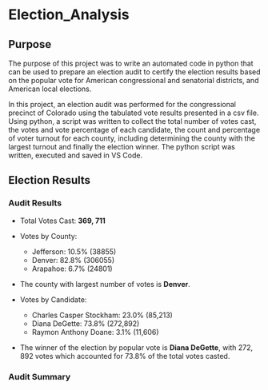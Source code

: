 # Election_Analysis

## Purpose

The purpose of this project was to write an automated code in python that can be used to prepare an 
election audit to certify the election results based on the popular vote for American congressional 
and senatorial districts, and American local elections.

In this project, an election audit was performed for the congressional precinct of Colorado using 
the tabulated vote results presented in a csv file. Using python, a script was written to collect
the total number of votes cast, the votes and vote percentage of each candidate, the count and 
percentage of voter turnout for each county, including determining the county with the largest
turnout and finally the election winner. The python script was written, executed and 
saved in VS Code.

## Election Results

### Audit Results

* Total Votes Cast: **369, 711**

* Votes by County:

  * Jefferson: 10.5% (38855)
  * Denver: 82.8% (306055)
  * Arapahoe: 6.7% (24801)

* The county with largest number of votes is **Denver**. 

* Votes by Candidate: 

  * Charles Casper Stockham: 23.0% (85,213)
  * Diana DeGette: 73.8% (272,892)
  * Raymon Anthony Doane: 3.1% (11,606)

* The winner of the election by popular vote is **Diana DeGette**, with 272, 892 votes which accounted for 73.8% of the total votes casted.
### Audit Summary
